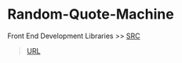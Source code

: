 # Random-Quote-Machine
Front End Development Libraries >> [SRC]( https://www.freecodecamp.org)
> [URL]( https://www.freecodecamp.org/learn/front-end-development-libraries/front-end-development-libraries-projects/build-a-random-quote-machine)
